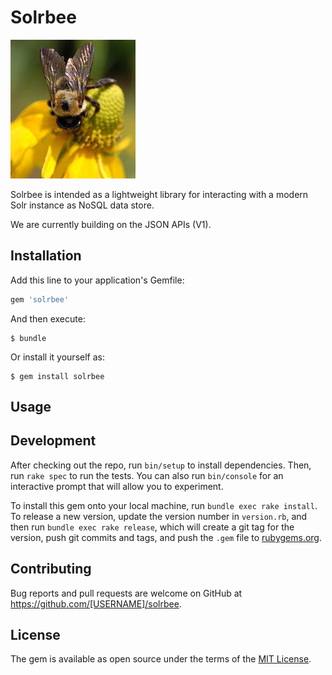 # Solrbee

![Bee photo (c) David Chandek-Stark](https://raw.githubusercontent.com/dchandekstark/images/main/solrbee.jpg)

Solrbee is intended as a lightweight library for interacting with a modern Solr instance
as NoSQL data store.

We are currently building on the JSON APIs (V1).

## Installation

Add this line to your application's Gemfile:

```ruby
gem 'solrbee'
```

And then execute:

    $ bundle

Or install it yourself as:

    $ gem install solrbee

## Usage



## Development

After checking out the repo, run `bin/setup` to install dependencies. Then, run `rake spec` to run the tests. You can also run `bin/console` for an interactive prompt that will allow you to experiment.

To install this gem onto your local machine, run `bundle exec rake install`. To release a new version, update the version number in `version.rb`, and then run `bundle exec rake release`, which will create a git tag for the version, push git commits and tags, and push the `.gem` file to [rubygems.org](https://rubygems.org).

## Contributing

Bug reports and pull requests are welcome on GitHub at https://github.com/[USERNAME]/solrbee.

## License

The gem is available as open source under the terms of the [MIT License](https://opensource.org/licenses/MIT).
